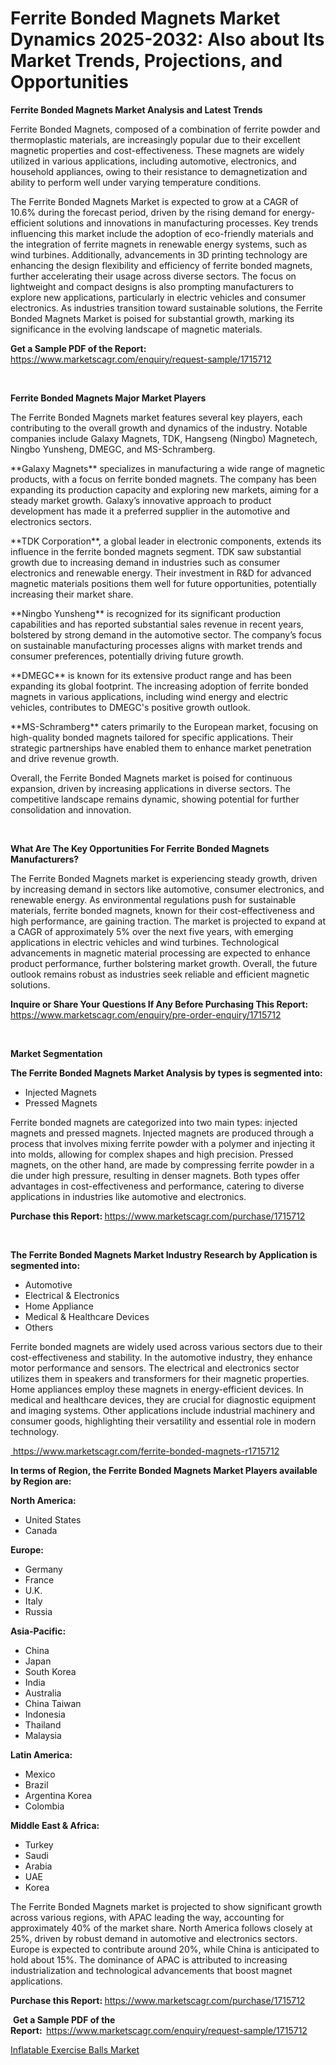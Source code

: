 <p><h1>Ferrite Bonded Magnets Market Dynamics 2025-2032: Also about Its Market Trends, Projections, and Opportunities</h1></p><p><strong>Ferrite Bonded Magnets Market Analysis and Latest Trends</strong></p>
<p><p>Ferrite Bonded Magnets, composed of a combination of ferrite powder and thermoplastic materials, are increasingly popular due to their excellent magnetic properties and cost-effectiveness. These magnets are widely utilized in various applications, including automotive, electronics, and household appliances, owing to their resistance to demagnetization and ability to perform well under varying temperature conditions. </p><p>The Ferrite Bonded Magnets Market is expected to grow at a CAGR of 10.6% during the forecast period, driven by the rising demand for energy-efficient solutions and innovations in manufacturing processes. Key trends influencing this market include the adoption of eco-friendly materials and the integration of ferrite magnets in renewable energy systems, such as wind turbines. Additionally, advancements in 3D printing technology are enhancing the design flexibility and efficiency of ferrite bonded magnets, further accelerating their usage across diverse sectors. The focus on lightweight and compact designs is also prompting manufacturers to explore new applications, particularly in electric vehicles and consumer electronics. As industries transition toward sustainable solutions, the Ferrite Bonded Magnets Market is poised for substantial growth, marking its significance in the evolving landscape of magnetic materials.</p></p>
<p><strong>Get a Sample PDF of the Report:&nbsp;</strong> <a href="https://www.marketscagr.com/enquiry/request-sample/1715712?utm_campaign=2648&utm_medium=2&utm_source=Github&utm_content=ia&utm_term=28032025&utm_id=ferrite-bonded-magnets">https://www.marketscagr.com/enquiry/request-sample/1715712</a></p>
<p>&nbsp;</p>
<p><strong>Ferrite Bonded Magnets Major Market Players</strong></p>
<p><p>The Ferrite Bonded Magnets market features several key players, each contributing to the overall growth and dynamics of the industry. Notable companies include Galaxy Magnets, TDK, Hangseng (Ningbo) Magnetech, Ningbo Yunsheng, DMEGC, and MS-Schramberg.</p><p>**Galaxy Magnets** specializes in manufacturing a wide range of magnetic products, with a focus on ferrite bonded magnets. The company has been expanding its production capacity and exploring new markets, aiming for a steady market growth. Galaxy’s innovative approach to product development has made it a preferred supplier in the automotive and electronics sectors.</p><p>**TDK Corporation**, a global leader in electronic components, extends its influence in the ferrite bonded magnets segment. TDK saw substantial growth due to increasing demand in industries such as consumer electronics and renewable energy. Their investment in R&D for advanced magnetic materials positions them well for future opportunities, potentially increasing their market share.</p><p>**Ningbo Yunsheng** is recognized for its significant production capabilities and has reported substantial sales revenue in recent years, bolstered by strong demand in the automotive sector. The company’s focus on sustainable manufacturing processes aligns with market trends and consumer preferences, potentially driving future growth.</p><p>**DMEGC** is known for its extensive product range and has been expanding its global footprint. The increasing adoption of ferrite bonded magnets in various applications, including wind energy and electric vehicles, contributes to DMEGC's positive growth outlook.</p><p>**MS-Schramberg** caters primarily to the European market, focusing on high-quality bonded magnets tailored for specific applications. Their strategic partnerships have enabled them to enhance market penetration and drive revenue growth.</p><p>Overall, the Ferrite Bonded Magnets market is poised for continuous expansion, driven by increasing applications in diverse sectors. The competitive landscape remains dynamic, showing potential for further consolidation and innovation.</p></p>
<p>&nbsp;</p>
<p><strong>What Are The Key Opportunities For Ferrite Bonded Magnets Manufacturers?</strong></p>
<p><p>The Ferrite Bonded Magnets market is experiencing steady growth, driven by increasing demand in sectors like automotive, consumer electronics, and renewable energy. As environmental regulations push for sustainable materials, ferrite bonded magnets, known for their cost-effectiveness and high performance, are gaining traction. The market is projected to expand at a CAGR of approximately 5% over the next five years, with emerging applications in electric vehicles and wind turbines. Technological advancements in magnetic material processing are expected to enhance product performance, further bolstering market growth. Overall, the future outlook remains robust as industries seek reliable and efficient magnetic solutions.</p></p>
<p><strong>Inquire or Share Your Questions If Any Before Purchasing This Report:</strong> <a href="https://www.marketscagr.com/enquiry/pre-order-enquiry/1715712?utm_campaign=2648&utm_medium=2&utm_source=Github&utm_content=ia&utm_term=28032025&utm_id=ferrite-bonded-magnets">https://www.marketscagr.com/enquiry/pre-order-enquiry/1715712</a></p>
<p>&nbsp;</p>
<p><strong>Market Segmentation</strong></p>
<p><strong>The Ferrite Bonded Magnets Market Analysis by types is segmented into:</strong></p>
<p><ul><li>Injected Magnets</li><li>Pressed Magnets</li></ul></p>
<p><p>Ferrite bonded magnets are categorized into two main types: injected magnets and pressed magnets. Injected magnets are produced through a process that involves mixing ferrite powder with a polymer and injecting it into molds, allowing for complex shapes and high precision. Pressed magnets, on the other hand, are made by compressing ferrite powder in a die under high pressure, resulting in denser magnets. Both types offer advantages in cost-effectiveness and performance, catering to diverse applications in industries like automotive and electronics.</p></p>
<p><strong>Purchase this Report:&nbsp;</strong><a href="https://www.marketscagr.com/purchase/1715712?utm_campaign=2648&utm_medium=2&utm_source=Github&utm_content=ia&utm_term=28032025&utm_id=ferrite-bonded-magnets">https://www.marketscagr.com/purchase/1715712</a></p>
<p>&nbsp;</p>
<p><strong>The Ferrite Bonded Magnets Market Industry Research by Application is segmented into:</strong></p>
<p><ul><li>Automotive</li><li>Electrical & Electronics</li><li>Home Appliance</li><li>Medical & Healthcare Devices</li><li>Others</li></ul></p>
<p><p>Ferrite bonded magnets are widely used across various sectors due to their cost-effectiveness and stability. In the automotive industry, they enhance motor performance and sensors. The electrical and electronics sector utilizes them in speakers and transformers for their magnetic properties. Home appliances employ these magnets in energy-efficient devices. In medical and healthcare devices, they are crucial for diagnostic equipment and imaging systems. Other applications include industrial machinery and consumer goods, highlighting their versatility and essential role in modern technology.</p></p>
<p><a href="https://www.marketscagr.com/ferrite-bonded-magnets-r1715712?utm_campaign=2648&utm_medium=2&utm_source=Github&utm_content=ia&utm_term=28032025&utm_id=ferrite-bonded-magnets">&nbsp;https://www.marketscagr.com/ferrite-bonded-magnets-r1715712</a></p>
<p><strong>In terms of Region, the Ferrite Bonded Magnets Market Players available by Region are:</strong></p>
<p>
    <p> <strong> North America: </strong>
        <ul>
            <li>United States</li>
            <li>Canada</li>
        </ul>
        </p> 
    <p> <strong> Europe: </strong>
        <ul>
            <li>Germany</li>
            <li>France</li>
            <li>U.K.</li>
            <li>Italy</li>
            <li>Russia</li>
        </ul>
        </p> 
    <p> <strong> Asia-Pacific: </strong>
        <ul>
            <li>China</li>
            <li>Japan</li>
            <li>South Korea</li>
            <li>India</li>
            <li>Australia</li>
            <li>China Taiwan</li>
            <li>Indonesia</li>
            <li>Thailand</li>
            <li>Malaysia</li>
        </ul>
        </p> 
    <p> <strong> Latin America: </strong>
        <ul>
            <li>Mexico</li>
            <li>Brazil</li>
            <li>Argentina Korea</li>
            <li>Colombia</li>
        </ul>
        </p> 
    <p> <strong> Middle East & Africa: </strong>
        <ul>
            <li>Turkey</li>
            <li>Saudi</li>
            <li>Arabia</li>
            <li>UAE</li>
            <li>Korea</li>
        </ul>
    </p>
    </p>
<p><p>The Ferrite Bonded Magnets market is projected to show significant growth across various regions, with APAC leading the way, accounting for approximately 40% of the market share. North America follows closely at 25%, driven by robust demand in automotive and electronics sectors. Europe is expected to contribute around 20%, while China is anticipated to hold about 15%. The dominance of APAC is attributed to increasing industrialization and technological advancements that boost magnet applications.</p></p>
<p><strong>Purchase this Report: </strong><a href="https://www.marketscagr.com/purchase/1715712?utm_campaign=2648&utm_medium=2&utm_source=Github&utm_content=ia&utm_term=28032025&utm_id=ferrite-bonded-magnets">https://www.marketscagr.com/purchase/1715712</a></p>
<p>&nbsp;<strong>Get a Sample PDF of the Report:&nbsp;&nbsp;</strong><a href="https://www.marketscagr.com/enquiry/request-sample/1715712?utm_campaign=2648&utm_medium=2&utm_source=Github&utm_content=ia&utm_term=28032025&utm_id=ferrite-bonded-magnets">https://www.marketscagr.com/enquiry/request-sample/1715712</a></p>
<p><strong></strong></p>
<p><p><a href="https://github.com/nafidurii/Market-Research-Report-List-1/blob/main/inflatable-exercise-balls-market.md?utm_campaign=2648&utm_medium=2&utm_source=Github&utm_content=ia&utm_term=28032025&utm_id=ferrite-bonded-magnets">Inflatable Exercise Balls Market</a></p></p>